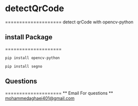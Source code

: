 # detectQrCode
====================
detect qrCode with opencv-python


## install Package
====================
```
pip install opencv-python
```

```
pip install segno
```
## Questions
====================
** Email For questions 
** mohammedaghaei401@gmail.com